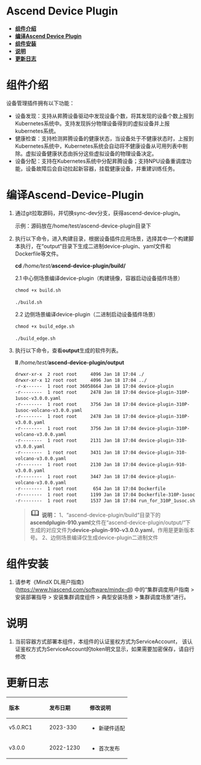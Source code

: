# Ascend Device Plugin

-   **[组件介绍](#组件介绍)**
-   **[编译Ascend Device Plugin](#编译Ascend-Device-Plugin)**
-   **[组件安装](#组件安装)**
-   **[说明](#说明)**
-   **[更新日志](#更新日志)**

# 组件介绍

设备管理插件拥有以下功能：

-   设备发现：支持从昇腾设备驱动中发现设备个数，将其发现的设备个数上报到Kubernetes系统中。支持发现拆分物理设备得到的虚拟设备并上报kubernetes系统。
-   健康检查：支持检测昇腾设备的健康状态，当设备处于不健康状态时，上报到Kubernetes系统中，Kubernetes系统会自动将不健康设备从可用列表中剔除。虚拟设备健康状态由拆分这些虚拟设备的物理设备决定。
-   设备分配：支持在Kubernetes系统中分配昇腾设备；支持NPU设备重调度功能，设备故障后会自动拉起新容器，挂载健康设备，并重建训练任务。

# 编译Ascend-Device-Plugin

1.  通过git拉取源码，并切换sync-dev分支，获得ascend-device-plugin。

    示例：源码放在/home/test/ascend-device-plugin目录下

2.  执行以下命令，进入构建目录，根据设备插件应用场景，选择其中一个构建脚本执行，在“output“目录下生成二进制device-plugin、yaml文件和Dockerfile等文件。

    **cd** _/home/test/_**ascend-device-plugin/build/**

     2.1 中心侧场景编译device-plugin（构建镜像，容器启动设备插件场景）
        
        chmod +x build.sh
        
        ./build.sh
        
     2.2 边侧场景编译device-plugin（二进制启动设备插件场景）
        
        chmod +x build_edge.sh
            
        ./build_edge.sh

3.  执行以下命令，查看**output**生成的软件列表。

    **ll** _/home/test/_**ascend-device-plugin/output**

    ```
    drwxr-xr-x  2 root root     4096 Jan 18 17:04 ./
    drwxr-xr-x 12 root root     4096 Jan 18 17:04 ../
    -r-x------  1 root root 36058664 Jan 18 17:04 device-plugin
    -r--------  1 root root     2478 Jan 18 17:04 device-plugin-310P-1usoc-v3.0.0.yaml
    -r--------  1 root root     3756 Jan 18 17:04 device-plugin-310P-1usoc-volcano-v3.0.0.yaml
    -r--------  1 root root     2478 Jan 18 17:04 device-plugin-310P-v3.0.0.yaml
    -r--------  1 root root     3756 Jan 18 17:04 device-plugin-310P-volcano-v3.0.0.yaml
    -r--------  1 root root     2131 Jan 18 17:04 device-plugin-310-v3.0.0.yaml
    -r--------  1 root root     3431 Jan 18 17:04 device-plugin-310-volcano-v3.0.0.yaml
    -r--------  1 root root     2130 Jan 18 17:04 device-plugin-910-v3.0.0.yaml
    -r--------  1 root root     3447 Jan 18 17:04 device-plugin-volcano-v3.0.0.yaml
    -r--------  1 root root      654 Jan 18 17:04 Dockerfile
    -r--------  1 root root     1199 Jan 18 17:04 Dockerfile-310P-1usoc
    -r--------  1 root root     1537 Jan 18 17:04 run_for_310P_1usoc.sh
    ```

    >![](doc/figures/icon-note.gif) **说明：** 
    1、“ascend-device-plugin/build“目录下的**ascendplugin-910.yaml**文件在“ascend-device-plugin/output/“下生成的对应文件为**device-plugin-910-v3.0.0.yaml**，作用是更新版本号。
    2、边侧场景编译仅生成device-plugin二进制文件

# 组件安装

1.  请参考《MindX DL用户指南》(https://www.hiascend.com/software/mindx-dl)
    中的“集群调度用户指南 > 安装部署指导 \> 安装集群调度组件 \> 典型安装场景 \> 集群调度场景”进行。

# 说明

1. 当前容器方式部署本组件，本组件的认证鉴权方式为ServiceAccount， 该认证鉴权方式为ServiceAccount的token明文显示，如果需要加密保存，请自行修改

# 更新日志

<a name="table7854542104414"></a>
<table><thead align="left"><tr id="zh-cn_topic_0280467800_row785512423445"><th class="cellrowborder" valign="top" width="33.33333333333333%" id="mcps1.1.4.1.1"><p id="zh-cn_topic_0280467800_p19856144274419"><a name="zh-cn_topic_0280467800_p19856144274419"></a><a name="zh-cn_topic_0280467800_p19856144274419"></a>版本</p>
</th>
<th class="cellrowborder" valign="top" width="33.33333333333333%" id="mcps1.1.4.1.2"><p id="zh-cn_topic_0280467800_p3856134219446"><a name="zh-cn_topic_0280467800_p3856134219446"></a><a name="zh-cn_topic_0280467800_p3856134219446"></a>发布日期</p>
</th>
<th class="cellrowborder" valign="top" width="33.33333333333333%" id="mcps1.1.4.1.3"><p id="zh-cn_topic_0280467800_p585634218445"><a name="zh-cn_topic_0280467800_p585634218445"></a><a name="zh-cn_topic_0280467800_p585634218445"></a>修改说明</p>
</th>
</tr>
</thead>
<tbody>
<tr id="row7293189122012"><td class="cellrowborder" valign="top" width="33.33333333333333%" headers="mcps1.1.4.1.1 "><p id="p9235101416201"><a name="p9235101416201"></a><a name="p9235101416201"></a>v5.0.RC1</p>
</td>
<td class="cellrowborder" valign="top" width="33.33333333333333%" headers="mcps1.1.4.1.2 "><p id="p1523518145208"><a name="p1523518145208"></a><a name="p1523518145208"></a>2023-330</p>
</td>
<td class="cellrowborder" valign="top" width="33.33333333333333%" headers="mcps1.1.4.1.3 "><a name="ul162558202525"></a><a name="ul162558202525"></a><ul id="ul162558202525"><li>新硬件适配</li></ul>
</td>
</tr>
<tr id="row7293189122012"><td class="cellrowborder" valign="top" width="33.33333333333333%" headers="mcps1.1.4.1.1 "><p id="p9235101416201"><a name="p9235101416201"></a><a name="p9235101416201"></a>v3.0.0</p>
</td>
<td class="cellrowborder" valign="top" width="33.33333333333333%" headers="mcps1.1.4.1.2 "><p id="p1523518145208"><a name="p1523518145208"></a><a name="p1523518145208"></a>2022-1230</p>
</td>
<td class="cellrowborder" valign="top" width="33.33333333333333%" headers="mcps1.1.4.1.3 "><a name="ul162558202525"></a><a name="ul162558202525"></a><ul id="ul162558202525"><li>首次发布</li></ul>
</td>
</tr>
</tbody>
</table>


